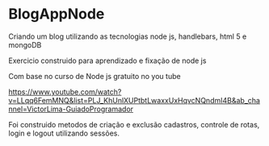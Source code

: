 # BlogAppNode
Criando um blog utilizando as tecnologias node js, handlebars, html 5 e mongoDB 

Exercicio construido para aprendizado e fixação de node js


Com base no curso de Node js gratuito no you tube 

https://www.youtube.com/watch?v=LLqq6FemMNQ&list=PLJ_KhUnlXUPtbtLwaxxUxHqvcNQndmI4B&ab_channel=VictorLima-GuiadoProgramador

Foi construido metodos de criação e exclusão cadastros, controle de rotas, login e logout utilizando sessões.
